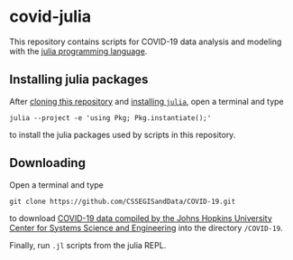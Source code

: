 # covid-julia

This repository contains scripts for COVID-19 data analysis and modeling with the [julia programming language](https://julialang.org).

## Installing julia packages

After [cloning this repository](https://help.github.com/en/github/creating-cloning-and-archiving-repositories/cloning-a-repository) and [installing `julia`](https://julialang.org/downloads/), open a terminal and type
```
julia --project -e 'using Pkg; Pkg.instantiate();'
```
to install the julia packages used by scripts in this repository. 

## Downloading 

Open a terminal and type
```
git clone https://github.com/CSSEGISandData/COVID-19.git
```
to download [COVID-19 data compiled by the Johns Hopkins University Center for Systems Science and Engineering](https://github.com/CSSEGISandData/COVID-19) into the directory `/COVID-19`.

Finally, run `.jl` scripts from the julia REPL.
